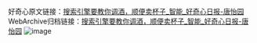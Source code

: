 好奇心原文链接：[搜索引擎要教你调酒，顺便卖杯子_智能_好奇心日报-唐怡园](https://www.qdaily.com/articles/7158.html)
WebArchive归档链接：[搜索引擎要教你调酒，顺便卖杯子_智能_好奇心日报-唐怡园](http://web.archive.org/web/20180923183927/http://www.qdaily.com:80/articles/7158.html)
![image](http://ww3.sinaimg.cn/large/007d5XDply1g3x0g6xu6rj30u03mq7t6)
